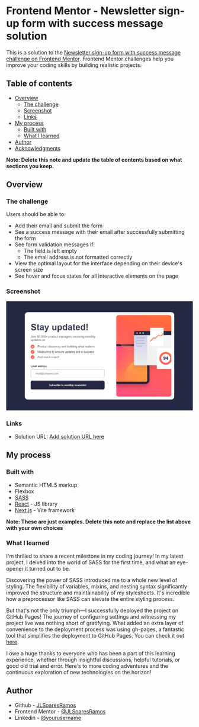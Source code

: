 # Frontend Mentor - Newsletter sign-up form with success message solution

This is a solution to the [Newsletter sign-up form with success message challenge on Frontend Mentor](https://www.frontendmentor.io/challenges/newsletter-signup-form-with-success-message-3FC1AZbNrv). Frontend Mentor challenges help you improve your coding skills by building realistic projects. 

## Table of contents

- [Overview](#overview)
  - [The challenge](#the-challenge)
  - [Screenshot](#screenshot)
  - [Links](#links)
- [My process](#my-process)
  - [Built with](#built-with)
  - [What I learned](#what-i-learned)
- [Author](#author)
- [Acknowledgments](#acknowledgments)

**Note: Delete this note and update the table of contents based on what sections you keep.**

## Overview

### The challenge

Users should be able to:

- Add their email and submit the form
- See a success message with their email after successfully submitting the form
- See form validation messages if:
  - The field is left empty
  - The email address is not formatted correctly
- View the optimal layout for the interface depending on their device's screen size
- See hover and focus states for all interactive elements on the page

### Screenshot

![Screenshot of my solution](./screenshots/newsletter-desktop-solution.png)

### Links

- Solution URL: [Add solution URL here](https://jlsoaresramos.github.io/newsletter-challenge/)

## My process

### Built with

- Semantic HTML5 markup
- Flexbox
- [SASS](https://sass-lang.com/)
- [React](https://reactjs.org/) - JS library
- [Next.js](https://vitejs.dev/) - Vite framework

**Note: These are just examples. Delete this note and replace the list above with your own choices**

### What I learned

I'm thrilled to share a recent milestone in my coding journey! In my latest project, I delved into the world of SASS for the first time, and what an eye-opener it turned out to be.

Discovering the power of SASS introduced me to a whole new level of styling. The flexibility of variables, mixins, and nesting syntax significantly improved the structure and maintainability of my stylesheets. It's incredible how a preprocessor like SASS can elevate the entire styling process.

But that's not the only triumph—I successfully deployed the project on GitHub Pages! The journey of configuring settings and witnessing my project live was nothing short of gratifying. What added an extra layer of convenience to the deployment process was using gh-pages, a fantastic tool that simplifies the deployment to GitHub Pages. You can check it out [here](https://github.com/tschaub/gh-pages).

I owe a huge thanks to everyone who has been a part of this learning experience, whether through insightful discussions, helpful tutorials, or good old trial and error. Here's to more coding adventures and the continuous exploration of new technologies on the horizon!

## Author

- Github - [JLSoaresRamos](https://github.com/JLSoaresRamos)
- Frontend Mentor - [@JLSoaresRamos](https://www.frontendmentor.io/profile/JLSoaresRamos)
- Linkedin - [@yourusername](https://www.linkedin.com/in/jlramossoares/)

